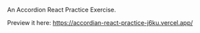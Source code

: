 An Accordion React Practice Exercise. 

Preview it here: https://accordian-react-practice-j6ku.vercel.app/
